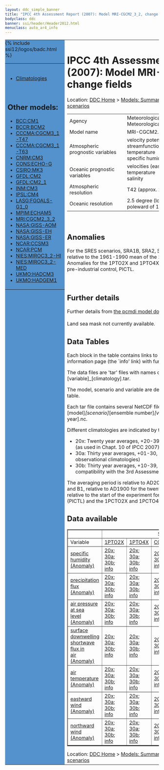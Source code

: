 ```yaml
---
layout: ddc_simple_banner
title: "IPCC 4th Assessment Report (2007): Model MRI-CGCM2_3_2, change fields"
bodyclass: ddc
banner: ssi/header/Header2012.html
menuclass: auto_ar4_info
---
```



<table width="100%" border="0" cellspacing="0" cellpadding="0" style="border-collapse: collapse;">
<tr style="margin:0;padding:0;border:0;">
<td style="margin:0;padding:0;border:0;height:1pt;width:150pt;background:#5492CD;" valign="top" >

<div id="lh-col2" class="auto_ar4_info">
<table class="menumain" bgcolor="#5492CD" cellspacing="0" width="100%" border="0">
<tr><td>

<br/>
<ul><li><a href="model-MRI-CGCM2_3_2.html">Climatologies</a></li></ul><br/>

<h2> Other models:</h2>
<ul>
<li><a href="model-BCC-CM1-change.html">BCC:CM1</a></li>
<li><a href="model-BCCR-BCM2-change.html">BCCR:BCM2</a></li>
<li><a href="model-CCCMA-CGCM3_1-T47-change.html">CCCMA:CGCM3_1-T47</a></li>
<li><a href="model-CCCMA-CGCM3_1-T63-change.html">CCCMA:CGCM3_1-T63</a></li>
<li><a href="model-CNRM-CM3-change.html">CNRM:CM3</a></li>
<li><a href="model-CONS-ECHO-G-change.html">CONS:ECHO-G</a></li>
<li><a href="model-CSIRO-MK3-change.html">CSIRO:MK3</a></li>
<li><a href="model-GFDL-CM2-change.html">GFDL:CM2</a></li>
<li><a href="model-GFDL-CM2_1-change.html">GFDL:CM2_1</a></li>
<li><a href="model-INM-CM3-change.html">INM:CM3</a></li>
<li><a href="model-IPSL-CM4-change.html">IPSL:CM4</a></li>
<li><a href="model-LASG-FGOALS-G1_0-change.html">LASG:FGOALS-G1_0</a></li>
<li><a href="model-MPIM-ECHAM5-change.html">MPIM:ECHAM5</a></li>
<li><a href="model-MRI-CGCM2_3_2-change.html">MRI:CGCM2_3_2</a></li>
<li><a href="model-NASA-GISS-AOM-change.html">NASA:GISS-AOM</a></li>
<li><a href="model-NASA-GISS-EH-change.html">NASA:GISS-EH</a></li>
<li><a href="model-NASA-GISS-ER-change.html">NASA:GISS-ER</a></li>
<li><a href="model-NCAR-CCSM3-change.html">NCAR:CCSM3</a></li>
<li><a href="model-NCAR-PCM-change.html">NCAR:PCM</a></li>
<li><a href="model-NIES-MIROC3_2-HI-change.html">NIES:MIROC3_2-HI</a></li>
<li><a href="model-NIES-MIROC3_2-MED-change.html">NIES:MIROC3_2-MED</a></li>
<li><a href="model-UKMO-HADCM3-change.html">UKMO:HADCM3</a></li>
<li><a href="model-UKMO-HADGEM1-change.html">UKMO:HADGEM1</a></li>
</ul>

</td></tr> 
{% include ssi12/logos/badc.html %}
</table>
</div>
</td>
<td><h1>IPCC 4th Assessment Report (2007): Model MRI-CGCM2_3_2, change fields</h1>

<!-- Breadcrumb1 -->
<div id="breadcrumb1" align="left">
Location: <a href="/index.html">DDC Home</a> > <a href="/sim/gcm_clim/">Models: Summary Data</a>
> <a href="/sim/gcm_clim/SRES_AR4/index.html">AR4 (2007): SRES scenarios</a>
</div>
<!-- End of Breadcrumb1 --><table class="meta-data-table">
<tr>
     <td class="meta-table-col1">Agency</td><td> Meteorological Research Institute, Japan Meteorological Agency, Japan</td>
</tr>
<tr>
     <td class="meta-table-col1">Model name</td><td> MRI-CGCM2.3.2</td>
</tr>
<tr>
     <td class="meta-table-col1">Atmospheric prognostic variables</td><td> velocity potential<br/>
 streamfunction<br/>
 temperature<br/>
 specific humidity</td>
</tr>
<tr>
     <td class="meta-table-col1">Oceanic prognostic variables</td><td> velocities (eastward and northward)<br/>
 temperature<br/>
 salinity</td>
</tr>
<tr>
     <td class="meta-table-col1">Atmospheric resolution</td><td> T42 (approx. 2.8 degrees), L30</td>
</tr>
<tr>
     <td class="meta-table-col1">Oceanic resolution</td><td> 2.5 degree (longitude) x 2.0 degree (latitude, poleward of 12S and 12N) ~ 0.5</td>
</tr>
</table>
<br/>

<h2>Anomalies</h2>

For the SRES scenarios, SRA1B, SRA2, SRB1, anomalies are calculated relative to
the 1961-1990 mean of the 20th century simulation, 20C3M. Anomalies for the
1PTO2X and 1PTO4X scenarios are relative to the pre-industrial control, PICTL.

<br/>
<h2>Further details</h2>
    Further details from <a href="http://www-pcmdi.llnl.gov/ipcc/model_documentation/ipcc_model_documentation.php">
          the pcmdi model documentation page</a>
<br/>
<br/>Land sea mask not currently available.<br/>
<h2> Data Tables</h2>

Each block in the table contains links to one or more data files and
to one information page (the `info' link) with further information.
<p/>

The data files are 'tar' files with names of the form
[model]_[scenario]_[variable]_[climatology].tar.
<p/>

The model, scenario and variable are determined by the position in
the table.
<p/>

Each tar file contains several NetCDF files with names of the form:
[model]_[scenario]_[ensemble number]_[variable]_[start-year]-[end-year].nc.
<p/>

Different climatologies are indicated by the links within each table entry.
<ul>
<li>20x: Twenty year averages, +20-39, +46-65, +80-99, +180-199 (as used in Chapt. 10 of IPCC 2007)</li>
<li>30a: Thirty year averages, +01-30, +31-60, +61-90 (as used in the observational climatologies)</li>
<li>30b: Thirty year averages, +10-39, +40-69, +70-99 (for compatibility with the 3rd Assessment Report)</li>
</ul>
The averaging period is relative to AD2000 for SRES scenarios A1B, A2 and B1,
relative to AD1900 for the twentieth century run (20C3M) and relative to the
start of the experiment for the pre-industrial control (PICTL) and the
1PCTO2X and 1PCTO4X runs.
<p/>

<h2>Data available</h2>

<table class="data-table"  border="2">
<tr><td></td>
<td colspan="6" align="center">Scenario</td>
</tr>
<tr><td>Variable</td>
      <td><a href="scenario-1PTO2X-change.html">1PTO2X</a></td>
      <td><a href="scenario-1PTO4X-change.html">1PTO4X</a></td>
      <td><a href="scenario-COMMIT-change.html">COMMIT</a></td>
      <td><a href="scenario-SRA1B-change.html">SRA1B</a></td>
      <td><a href="scenario-SRA2-change.html">SRA2</a></td>
      <td><a href="scenario-SRB1-change.html">SRB1</a></td>
</tr>
<tr><td class="data-table-col1"><a href="var-specific_humidity-change.html">specific<br/> humidity (Anomaly)</a></td>
      <td class="data-table-item">
      <a href="/cgi-bin/downl/ar4_nc/huss-change/MRCGCM_1PTO2X_huss-change_oc20x.tar">20x</a>;
      <a href="/cgi-bin/downl/ar4_nc/huss-change/MRCGCM_1PTO2X_huss-change_oc30a.tar">30a</a>;
      <a href="/cgi-bin/downl/ar4_nc/huss-change/MRCGCM_1PTO2X_huss-change_oc30b.tar">30b</a>;
      <a href="/ar4/info/MRI-CGCM2_3_2_1PTO2X_huss.html">info</a></td>
      <td class="data-table-item">
      <a href="/cgi-bin/downl/ar4_nc/huss-change/MRCGCM_1PTO4X_huss-change_oc20x.tar">20x</a>;
      <a href="/cgi-bin/downl/ar4_nc/huss-change/MRCGCM_1PTO4X_huss-change_oc30a.tar">30a</a>;
      <a href="/cgi-bin/downl/ar4_nc/huss-change/MRCGCM_1PTO4X_huss-change_oc30b.tar">30b</a>;
      <a href="/ar4/info/MRI-CGCM2_3_2_1PTO4X_huss.html">info</a></td>
      <td class="data-table-item">
      <a href="/cgi-bin/downl/ar4_nc/huss-change/MRCGCM_COMMIT_huss-change_c20x.tar">20x</a>;
      <a href="/cgi-bin/downl/ar4_nc/huss-change/MRCGCM_COMMIT_huss-change_c30b.tar">30b</a>;
      <a href="/ar4/info/MRI-CGCM2_3_2_COMMIT_huss.html">info</a></td>
      <td class="data-table-item">
      <a href="/cgi-bin/downl/ar4_nc/huss-change/MRCGCM_SRA1B_huss-change_c20x.tar">20x</a>;
      <a href="/cgi-bin/downl/ar4_nc/huss-change/MRCGCM_SRA1B_huss-change_c30b.tar">30b</a>;
      <a href="/ar4/info/MRI-CGCM2_3_2_SRA1B_huss.html">info</a></td>
      <td class="data-table-item">
      <a href="/cgi-bin/downl/ar4_nc/huss-change/MRCGCM_SRA2_huss-change_c20x.tar">20x</a>;
      <a href="/cgi-bin/downl/ar4_nc/huss-change/MRCGCM_SRA2_huss-change_c30b.tar">30b</a>;
      <a href="/ar4/info/MRI-CGCM2_3_2_SRA2_huss.html">info</a></td>
      <td class="data-table-item">
      <a href="/cgi-bin/downl/ar4_nc/huss-change/MRCGCM_SRB1_huss-change_c20x.tar">20x</a>;
      <a href="/cgi-bin/downl/ar4_nc/huss-change/MRCGCM_SRB1_huss-change_c30b.tar">30b</a>;
      <a href="/ar4/info/MRI-CGCM2_3_2_SRB1_huss.html">info</a></td>
</tr>
<tr><td class="data-table-col1"><a href="var-precipitation_flux-change.html">precipitation<br/> flux (Anomaly)</a></td>
      <td class="data-table-item">
      <a href="/cgi-bin/downl/ar4_nc/pr-change/MRCGCM_1PTO2X_pr-change_oc20x.tar">20x</a>;
      <a href="/cgi-bin/downl/ar4_nc/pr-change/MRCGCM_1PTO2X_pr-change_oc30a.tar">30a</a>;
      <a href="/cgi-bin/downl/ar4_nc/pr-change/MRCGCM_1PTO2X_pr-change_oc30b.tar">30b</a>;
      <a href="/ar4/info/MRI-CGCM2_3_2_1PTO2X_pr.html">info</a></td>
      <td class="data-table-item">
      <a href="/cgi-bin/downl/ar4_nc/pr-change/MRCGCM_1PTO4X_pr-change_oc20x.tar">20x</a>;
      <a href="/cgi-bin/downl/ar4_nc/pr-change/MRCGCM_1PTO4X_pr-change_oc30a.tar">30a</a>;
      <a href="/cgi-bin/downl/ar4_nc/pr-change/MRCGCM_1PTO4X_pr-change_oc30b.tar">30b</a>;
      <a href="/ar4/info/MRI-CGCM2_3_2_1PTO4X_pr.html">info</a></td>
      <td class="data-table-item">
      <a href="/cgi-bin/downl/ar4_nc/pr-change/MRCGCM_COMMIT_pr-change_c20x.tar">20x</a>;
      <a href="/cgi-bin/downl/ar4_nc/pr-change/MRCGCM_COMMIT_pr-change_c30b.tar">30b</a>;
      <a href="/ar4/info/MRI-CGCM2_3_2_COMMIT_pr.html">info</a></td>
      <td class="data-table-item">
      <a href="/cgi-bin/downl/ar4_nc/pr-change/MRCGCM_SRA1B_pr-change_c20x.tar">20x</a>;
      <a href="/cgi-bin/downl/ar4_nc/pr-change/MRCGCM_SRA1B_pr-change_c30b.tar">30b</a>;
      <a href="/ar4/info/MRI-CGCM2_3_2_SRA1B_pr.html">info</a></td>
      <td class="data-table-item">
      <a href="/cgi-bin/downl/ar4_nc/pr-change/MRCGCM_SRA2_pr-change_c20x.tar">20x</a>;
      <a href="/cgi-bin/downl/ar4_nc/pr-change/MRCGCM_SRA2_pr-change_c30b.tar">30b</a>;
      <a href="/ar4/info/MRI-CGCM2_3_2_SRA2_pr.html">info</a></td>
      <td class="data-table-item">
      <a href="/cgi-bin/downl/ar4_nc/pr-change/MRCGCM_SRB1_pr-change_c20x.tar">20x</a>;
      <a href="/cgi-bin/downl/ar4_nc/pr-change/MRCGCM_SRB1_pr-change_c30b.tar">30b</a>;
      <a href="/ar4/info/MRI-CGCM2_3_2_SRB1_pr.html">info</a></td>
</tr>
<tr><td class="data-table-col1"><a href="var-air_pressure_at_sea_level-change.html">air pressure at sea<br/> level (Anomaly)</a></td>
      <td class="data-table-item">
      <a href="/cgi-bin/downl/ar4_nc/psl-change/MRCGCM_1PTO2X_psl-change_oc20x.tar">20x</a>;
      <a href="/cgi-bin/downl/ar4_nc/psl-change/MRCGCM_1PTO2X_psl-change_oc30a.tar">30a</a>;
      <a href="/cgi-bin/downl/ar4_nc/psl-change/MRCGCM_1PTO2X_psl-change_oc30b.tar">30b</a>;
      <a href="/ar4/info/MRI-CGCM2_3_2_1PTO2X_psl.html">info</a></td>
      <td class="data-table-item">
      <a href="/cgi-bin/downl/ar4_nc/psl-change/MRCGCM_1PTO4X_psl-change_oc20x.tar">20x</a>;
      <a href="/cgi-bin/downl/ar4_nc/psl-change/MRCGCM_1PTO4X_psl-change_oc30a.tar">30a</a>;
      <a href="/cgi-bin/downl/ar4_nc/psl-change/MRCGCM_1PTO4X_psl-change_oc30b.tar">30b</a>;
      <a href="/ar4/info/MRI-CGCM2_3_2_1PTO4X_psl.html">info</a></td>
      <td class="data-table-item">
      <a href="/cgi-bin/downl/ar4_nc/psl-change/MRCGCM_COMMIT_psl-change_c20x.tar">20x</a>;
      <a href="/cgi-bin/downl/ar4_nc/psl-change/MRCGCM_COMMIT_psl-change_c30b.tar">30b</a>;
      <a href="/ar4/info/MRI-CGCM2_3_2_COMMIT_psl.html">info</a></td>
      <td class="data-table-item">
      <a href="/cgi-bin/downl/ar4_nc/psl-change/MRCGCM_SRA1B_psl-change_c20x.tar">20x</a>;
      <a href="/cgi-bin/downl/ar4_nc/psl-change/MRCGCM_SRA1B_psl-change_c30b.tar">30b</a>;
      <a href="/ar4/info/MRI-CGCM2_3_2_SRA1B_psl.html">info</a></td>
      <td class="data-table-item">
      <a href="/cgi-bin/downl/ar4_nc/psl-change/MRCGCM_SRA2_psl-change_c20x.tar">20x</a>;
      <a href="/cgi-bin/downl/ar4_nc/psl-change/MRCGCM_SRA2_psl-change_c30b.tar">30b</a>;
      <a href="/ar4/info/MRI-CGCM2_3_2_SRA2_psl.html">info</a></td>
      <td class="data-table-item">
      <a href="/cgi-bin/downl/ar4_nc/psl-change/MRCGCM_SRB1_psl-change_c20x.tar">20x</a>;
      <a href="/cgi-bin/downl/ar4_nc/psl-change/MRCGCM_SRB1_psl-change_c30b.tar">30b</a>;
      <a href="/ar4/info/MRI-CGCM2_3_2_SRB1_psl.html">info</a></td>
</tr>
<tr><td class="data-table-col1"><a href="var-surface_downwelling_shortwave_flux_in_air-change.html">surface downwelling<br/> shortwave flux in<br/> air (Anomaly)</a></td>
      <td class="data-table-item">
      <a href="/cgi-bin/downl/ar4_nc/rsds-change/MRCGCM_1PTO2X_rsds-change_oc20x.tar">20x</a>;
      <a href="/cgi-bin/downl/ar4_nc/rsds-change/MRCGCM_1PTO2X_rsds-change_oc30a.tar">30a</a>;
      <a href="/cgi-bin/downl/ar4_nc/rsds-change/MRCGCM_1PTO2X_rsds-change_oc30b.tar">30b</a>;
      <a href="/ar4/info/MRI-CGCM2_3_2_1PTO2X_rsds.html">info</a></td>
      <td class="data-table-item">
      <a href="/cgi-bin/downl/ar4_nc/rsds-change/MRCGCM_1PTO4X_rsds-change_oc20x.tar">20x</a>;
      <a href="/cgi-bin/downl/ar4_nc/rsds-change/MRCGCM_1PTO4X_rsds-change_oc30a.tar">30a</a>;
      <a href="/cgi-bin/downl/ar4_nc/rsds-change/MRCGCM_1PTO4X_rsds-change_oc30b.tar">30b</a>;
      <a href="/ar4/info/MRI-CGCM2_3_2_1PTO4X_rsds.html">info</a></td>
      <td class="data-table-item">
      <a href="/cgi-bin/downl/ar4_nc/rsds-change/MRCGCM_COMMIT_rsds-change_c20x.tar">20x</a>;
      <a href="/cgi-bin/downl/ar4_nc/rsds-change/MRCGCM_COMMIT_rsds-change_c30b.tar">30b</a>;
      <a href="/ar4/info/MRI-CGCM2_3_2_COMMIT_rsds.html">info</a></td>
      <td class="data-table-item">
      <a href="/cgi-bin/downl/ar4_nc/rsds-change/MRCGCM_SRA1B_rsds-change_c20x.tar">20x</a>;
      <a href="/cgi-bin/downl/ar4_nc/rsds-change/MRCGCM_SRA1B_rsds-change_c30b.tar">30b</a>;
      <a href="/ar4/info/MRI-CGCM2_3_2_SRA1B_rsds.html">info</a></td>
      <td class="data-table-item">
      <a href="/cgi-bin/downl/ar4_nc/rsds-change/MRCGCM_SRA2_rsds-change_c20x.tar">20x</a>;
      <a href="/cgi-bin/downl/ar4_nc/rsds-change/MRCGCM_SRA2_rsds-change_c30b.tar">30b</a>;
      <a href="/ar4/info/MRI-CGCM2_3_2_SRA2_rsds.html">info</a></td>
      <td class="data-table-item">
      <a href="/cgi-bin/downl/ar4_nc/rsds-change/MRCGCM_SRB1_rsds-change_c20x.tar">20x</a>;
      <a href="/cgi-bin/downl/ar4_nc/rsds-change/MRCGCM_SRB1_rsds-change_c30b.tar">30b</a>;
      <a href="/ar4/info/MRI-CGCM2_3_2_SRB1_rsds.html">info</a></td>
</tr>
<tr><td class="data-table-col1"><a href="var-air_temperature-change.html">air<br/> temperature (Anomaly)</a></td>
      <td class="data-table-item">
      <a href="/cgi-bin/downl/ar4_nc/tas-change/MRCGCM_1PTO2X_tas-change_oc20x.tar">20x</a>;
      <a href="/cgi-bin/downl/ar4_nc/tas-change/MRCGCM_1PTO2X_tas-change_oc30a.tar">30a</a>;
      <a href="/cgi-bin/downl/ar4_nc/tas-change/MRCGCM_1PTO2X_tas-change_oc30b.tar">30b</a>;
      <a href="/ar4/info/MRI-CGCM2_3_2_1PTO2X_tas.html">info</a></td>
      <td class="data-table-item">
      <a href="/cgi-bin/downl/ar4_nc/tas-change/MRCGCM_1PTO4X_tas-change_oc20x.tar">20x</a>;
      <a href="/cgi-bin/downl/ar4_nc/tas-change/MRCGCM_1PTO4X_tas-change_oc30a.tar">30a</a>;
      <a href="/cgi-bin/downl/ar4_nc/tas-change/MRCGCM_1PTO4X_tas-change_oc30b.tar">30b</a>;
      <a href="/ar4/info/MRI-CGCM2_3_2_1PTO4X_tas.html">info</a></td>
      <td class="data-table-item">
      <a href="/cgi-bin/downl/ar4_nc/tas-change/MRCGCM_COMMIT_tas-change_c20x.tar">20x</a>;
      <a href="/cgi-bin/downl/ar4_nc/tas-change/MRCGCM_COMMIT_tas-change_c30b.tar">30b</a>;
      <a href="/ar4/info/MRI-CGCM2_3_2_COMMIT_tas.html">info</a></td>
      <td class="data-table-item">
      <a href="/cgi-bin/downl/ar4_nc/tas-change/MRCGCM_SRA1B_tas-change_c20x.tar">20x</a>;
      <a href="/cgi-bin/downl/ar4_nc/tas-change/MRCGCM_SRA1B_tas-change_c30b.tar">30b</a>;
      <a href="/ar4/info/MRI-CGCM2_3_2_SRA1B_tas.html">info</a></td>
      <td class="data-table-item">
      <a href="/cgi-bin/downl/ar4_nc/tas-change/MRCGCM_SRA2_tas-change_c20x.tar">20x</a>;
      <a href="/cgi-bin/downl/ar4_nc/tas-change/MRCGCM_SRA2_tas-change_c30b.tar">30b</a>;
      <a href="/ar4/info/MRI-CGCM2_3_2_SRA2_tas.html">info</a></td>
      <td class="data-table-item">
      <a href="/cgi-bin/downl/ar4_nc/tas-change/MRCGCM_SRB1_tas-change_c20x.tar">20x</a>;
      <a href="/cgi-bin/downl/ar4_nc/tas-change/MRCGCM_SRB1_tas-change_c30b.tar">30b</a>;
      <a href="/ar4/info/MRI-CGCM2_3_2_SRB1_tas.html">info</a></td>
</tr>
<tr><td class="data-table-col1"><a href="var-eastward_wind-change.html">eastward wind (Anomaly)</a></td>
      <td class="data-table-item">
      <a href="/cgi-bin/downl/ar4_nc/uas-change/MRCGCM_1PTO2X_uas-change_oc20x.tar">20x</a>;
      <a href="/cgi-bin/downl/ar4_nc/uas-change/MRCGCM_1PTO2X_uas-change_oc30a.tar">30a</a>;
      <a href="/cgi-bin/downl/ar4_nc/uas-change/MRCGCM_1PTO2X_uas-change_oc30b.tar">30b</a>;
      <a href="/ar4/info/MRI-CGCM2_3_2_1PTO2X_uas.html">info</a></td>
      <td class="data-table-item">
      <a href="/cgi-bin/downl/ar4_nc/uas-change/MRCGCM_1PTO4X_uas-change_oc20x.tar">20x</a>;
      <a href="/cgi-bin/downl/ar4_nc/uas-change/MRCGCM_1PTO4X_uas-change_oc30a.tar">30a</a>;
      <a href="/cgi-bin/downl/ar4_nc/uas-change/MRCGCM_1PTO4X_uas-change_oc30b.tar">30b</a>;
      <a href="/ar4/info/MRI-CGCM2_3_2_1PTO4X_uas.html">info</a></td>
      <td class="data-table-item">
      <a href="/cgi-bin/downl/ar4_nc/uas-change/MRCGCM_COMMIT_uas-change_c20x.tar">20x</a>;
      <a href="/cgi-bin/downl/ar4_nc/uas-change/MRCGCM_COMMIT_uas-change_c30b.tar">30b</a>;
      <a href="/ar4/info/MRI-CGCM2_3_2_COMMIT_uas.html">info</a></td>
      <td class="data-table-item">
      <a href="/cgi-bin/downl/ar4_nc/uas-change/MRCGCM_SRA1B_uas-change_c20x.tar">20x</a>;
      <a href="/cgi-bin/downl/ar4_nc/uas-change/MRCGCM_SRA1B_uas-change_c30b.tar">30b</a>;
      <a href="/ar4/info/MRI-CGCM2_3_2_SRA1B_uas.html">info</a></td>
      <td class="data-table-item">
      <a href="/cgi-bin/downl/ar4_nc/uas-change/MRCGCM_SRA2_uas-change_c20x.tar">20x</a>;
      <a href="/cgi-bin/downl/ar4_nc/uas-change/MRCGCM_SRA2_uas-change_c30b.tar">30b</a>;
      <a href="/ar4/info/MRI-CGCM2_3_2_SRA2_uas.html">info</a></td>
      <td class="data-table-item">
      <a href="/cgi-bin/downl/ar4_nc/uas-change/MRCGCM_SRB1_uas-change_c20x.tar">20x</a>;
      <a href="/cgi-bin/downl/ar4_nc/uas-change/MRCGCM_SRB1_uas-change_c30b.tar">30b</a>;
      <a href="/ar4/info/MRI-CGCM2_3_2_SRB1_uas.html">info</a></td>
</tr>
<tr><td class="data-table-col1"><a href="var-northward_wind-change.html">northward wind (Anomaly)</a></td>
      <td class="data-table-item">
      <a href="/cgi-bin/downl/ar4_nc/vas-change/MRCGCM_1PTO2X_vas-change_oc20x.tar">20x</a>;
      <a href="/cgi-bin/downl/ar4_nc/vas-change/MRCGCM_1PTO2X_vas-change_oc30a.tar">30a</a>;
      <a href="/cgi-bin/downl/ar4_nc/vas-change/MRCGCM_1PTO2X_vas-change_oc30b.tar">30b</a>;
      <a href="/ar4/info/MRI-CGCM2_3_2_1PTO2X_vas.html">info</a></td>
      <td class="data-table-item">
      <a href="/cgi-bin/downl/ar4_nc/vas-change/MRCGCM_1PTO4X_vas-change_oc20x.tar">20x</a>;
      <a href="/cgi-bin/downl/ar4_nc/vas-change/MRCGCM_1PTO4X_vas-change_oc30a.tar">30a</a>;
      <a href="/cgi-bin/downl/ar4_nc/vas-change/MRCGCM_1PTO4X_vas-change_oc30b.tar">30b</a>;
      <a href="/ar4/info/MRI-CGCM2_3_2_1PTO4X_vas.html">info</a></td>
      <td class="data-table-item">
      <a href="/cgi-bin/downl/ar4_nc/vas-change/MRCGCM_COMMIT_vas-change_c20x.tar">20x</a>;
      <a href="/cgi-bin/downl/ar4_nc/vas-change/MRCGCM_COMMIT_vas-change_c30b.tar">30b</a>;
      <a href="/ar4/info/MRI-CGCM2_3_2_COMMIT_vas.html">info</a></td>
      <td class="data-table-item">
      <a href="/cgi-bin/downl/ar4_nc/vas-change/MRCGCM_SRA1B_vas-change_c20x.tar">20x</a>;
      <a href="/cgi-bin/downl/ar4_nc/vas-change/MRCGCM_SRA1B_vas-change_c30b.tar">30b</a>;
      <a href="/ar4/info/MRI-CGCM2_3_2_SRA1B_vas.html">info</a></td>
      <td class="data-table-item">
      <a href="/cgi-bin/downl/ar4_nc/vas-change/MRCGCM_SRA2_vas-change_c20x.tar">20x</a>;
      <a href="/cgi-bin/downl/ar4_nc/vas-change/MRCGCM_SRA2_vas-change_c30b.tar">30b</a>;
      <a href="/ar4/info/MRI-CGCM2_3_2_SRA2_vas.html">info</a></td>
      <td class="data-table-empty">--</td>
</tr>
</table>
</div>
<!-- Breadcrumb2 -->
<div id="breadcrumb2" align="left">
Location: <a href="/index.html">DDC Home</a> > <a href="/sim/gcm_clim/">Models: Summary Data</a>
> <a href="/sim/gcm_clim/SRES_AR4/index.html">AR4 (2007): SRES scenarios</a>
</div>
<!-- End of Breadcrumb2 --></td></tr></table>
